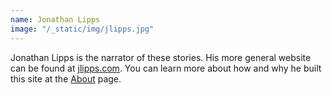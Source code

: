 ```yaml
---
name: Jonathan Lipps
image: "/_static/img/jlipps.jpg"
---
```


Jonathan Lipps is the narrator of these stories. His more general website can be found at
[jlipps.com](https://jlipps.com). You can learn more about how and why he built this site at the
[About](/about) page.
